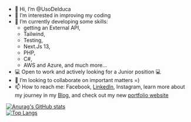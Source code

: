 - 👋 Hi, I’m @UsoDelduca
- 👀 I’m interested in improving my coding
- 🌱 I’m currently developing some skills:
    - getting an External API,
    - Tailwind,
    - Testing,
    - Next.Js 13,
    - PHP,
    - C#,
    - AWS and Azure, and much more...
- :computer: Open to work and actively looking for a Junior position :computer:
- 💞️ I’m looking to collaborate on important matters =)
- 📫 How to reach me: Facebook, [LinkedIn](https://www.linkedin.com/in/udelduca/), Instagram, learn more about my journey in my [Blog](https://usodelduca.github.io/index.html), and check out my new [portfolio website](www.rodolfodelduca.com)

[![Anurag's GitHub stats](https://github-readme-stats.vercel.app/api?username=UsoDelduca&theme=transparent)](https://github.com/UsoDelduca/github-readme-stats)  
[![Top Langs](https://github-readme-stats.vercel.app/api/top-langs/?username=UsoDelduca&theme=transparent&layout=donut)](https://github.com/UsoDelduca/github-readme-stats)

<!---
UsoDelduca/UsoDelduca is a ✨ special ✨ repository because its `README.md` (this file) appears on your GitHub profile.
You can click the Preview link to take a look at your changes.
--->
